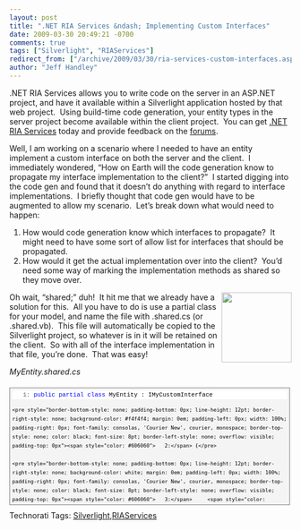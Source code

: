```yaml
---
layout: post
title: ".NET RIA Services &ndash; Implementing Custom Interfaces"
date: 2009-03-30 20:49:21 -0700
comments: true
tags: ["Silverlight", "RIAServices"]
redirect_from: ["/archive/2009/03/30/ria-services-custom-interfaces.aspx/"]
author: "Jeff Handley"
---
```

<!-- more -->
<p>.NET RIA Services allows you to write code on the server in an ASP.NET project, and have it available within a Silverlight application hosted by that web project.  Using build-time code generation, your entity types in the server project become available within the client project.  You can get <a href="http://www.microsoft.com/downloads/details.aspx?FamilyID=76bb3a07-3846-4564-b0c3-27972bcaabce&amp;displaylang=en" target="_blank">.NET RIA Services</a> today and provide feedback on the <a title=".NET RIA Services Forums" href="http://silverlight.net/forums/53.aspx" target="_blank">forums</a>.</p>  <p>Well, I am working on a scenario where I needed to have an entity implement a custom interface on both the server and the client.  I immediately wondered, “How on Earth will the code generation know to propagate my interface implementation to the client?”  I started digging into the code gen and found that it doesn’t do anything with regard to interface implementations.  I briefly thought that code gen would have to be augmented to allow my scenario.  Let’s break down what would need to happen:</p>  <ol>   <li>How would code generation know which interfaces to propagate?  It might need to have some sort of allow list for interfaces that should be propagated. </li>    <li>How would it get the actual implementation over into the client?  You’d need some way of marking the implementation methods as shared so they move over. </li> </ol>  <p><img style="border-bottom: 0px; border-left: 0px; display: inline; margin-left: 0px; border-top: 0px; margin-right: 0px; border-right: 0px" title="" border="0" alt="" align="right" src="http://blog.jeffhandley.com/images/blog_jeffhandley_com/WindowsLiveWriter/76e.NETRIAServicesImplementingCustomInte_C25F/Img6%5B1%5D_3.jpg" width="125" height="125" /> Oh wait, “shared;” duh!  It hit me that we already have a solution for this.  All you have to do is use a partial class for your model, and name the file with .shared.cs (or .shared.vb).  This file will automatically be copied to the Silverlight project, so whatever is in it will be retained on the client.  So with all of the interface implementation in that file, you’re done.  That was easy!</p>  <p><em>MyEntity.shared.cs</em></p>  <div style="border-bottom: gray 1px solid; border-left: gray 1px solid; padding-bottom: 4px; line-height: 12pt; background-color: #f4f4f4; margin: 20px 0px 10px; padding-left: 4px; width: 97.5%; padding-right: 4px; font-family: consolas, 'Courier New', courier, monospace; max-height: 200px; font-size: 8pt; overflow: auto; border-top: gray 1px solid; cursor: text; border-right: gray 1px solid; padding-top: 4px">   <div style="border-bottom-style: none; padding-bottom: 0px; line-height: 12pt; border-right-style: none; background-color: #f4f4f4; padding-left: 0px; width: 100%; padding-right: 0px; font-family: consolas, 'Courier New', courier, monospace; border-top-style: none; color: black; font-size: 8pt; border-left-style: none; overflow: visible; padding-top: 0px">     <pre style="border-bottom-style: none; padding-bottom: 0px; line-height: 12pt; border-right-style: none; background-color: white; margin: 0em; padding-left: 0px; width: 100%; padding-right: 0px; font-family: consolas, 'Courier New', courier, monospace; border-top-style: none; color: black; font-size: 8pt; border-left-style: none; overflow: visible; padding-top: 0px"><span style="color: #606060">   1:</span> <span style="color: #0000ff">public</span> <span style="color: #0000ff">partial</span> <span style="color: #0000ff">class</span> MyEntity : IMyCustomInterface</pre>

    <pre style="border-bottom-style: none; padding-bottom: 0px; line-height: 12pt; border-right-style: none; background-color: #f4f4f4; margin: 0em; padding-left: 0px; width: 100%; padding-right: 0px; font-family: consolas, 'Courier New', courier, monospace; border-top-style: none; color: black; font-size: 8pt; border-left-style: none; overflow: visible; padding-top: 0px"><span style="color: #606060">   2:</span> {</pre>

    <pre style="border-bottom-style: none; padding-bottom: 0px; line-height: 12pt; border-right-style: none; background-color: white; margin: 0em; padding-left: 0px; width: 100%; padding-right: 0px; font-family: consolas, 'Courier New', courier, monospace; border-top-style: none; color: black; font-size: 8pt; border-left-style: none; overflow: visible; padding-top: 0px"><span style="color: #606060">   3:</span>     <span style="color: #0000ff">public</span> <span style="color: #0000ff">void</span> MyCustomInterfaceImplementation() { ... }</pre>

    <pre style="border-bottom-style: none; padding-bottom: 0px; line-height: 12pt; border-right-style: none; background-color: #f4f4f4; margin: 0em; padding-left: 0px; width: 100%; padding-right: 0px; font-family: consolas, 'Courier New', courier, monospace; border-top-style: none; color: black; font-size: 8pt; border-left-style: none; overflow: visible; padding-top: 0px"><span style="color: #606060">   4:</span> }</pre>
  </div>
</div>

<div style="padding-bottom: 0px; margin: 0px; padding-left: 0px; padding-right: 0px; display: inline; float: none; padding-top: 0px" id="scid:0767317B-992E-4b12-91E0-4F059A8CECA8:bc7441e2-0dd2-4de9-b4b2-449b802b6213" class="wlWriterEditableSmartContent">Technorati Tags: <a href="http://technorati.com/tags/Silverlight" rel="tag">Silverlight</a>,<a href="http://technorati.com/tags/RIAServices" rel="tag">RIAServices</a></div>

